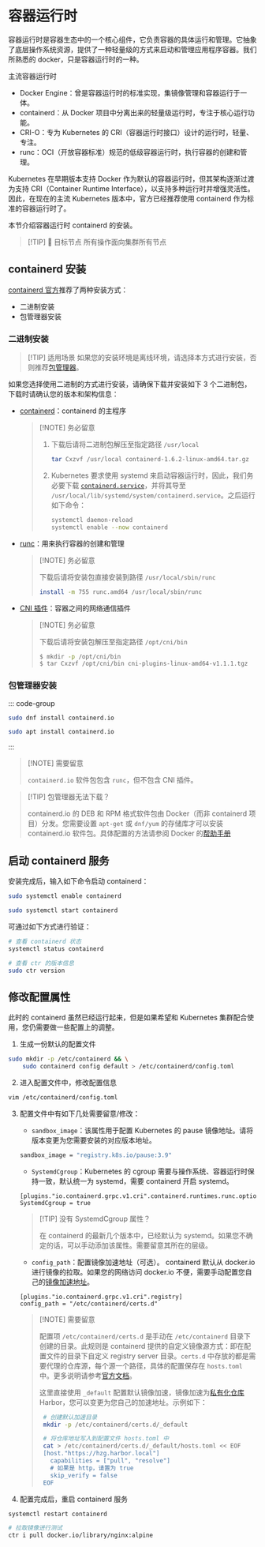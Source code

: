 # 容器运行时

容器运行时是容器生态中的一个核心组件，它负责容器的具体运行和管理。它抽象了底层操作系统资源，提供了一种轻量级的方式来启动和管理应用程序容器。我们所熟悉的 docker，只是容器运行时的一种。

主流容器运行时

-   Docker Engine：曾是容器运行时的标准实现，集镜像管理和容器运行于一体。
-   containerd：从 Docker 项目中分离出来的轻量级运行时，专注于核心运行功能。
-   CRI-O：专为 Kubernetes 的 CRI（容器运行时接口）设计的运行时，轻量、专注。
-   runc：OCI（开放容器标准）规范的低级容器运行时，执行容器的创建和管理。

Kubernetes 在早期版本支持 Docker 作为默认的容器运行时，但其架构逐渐过渡为支持 CRI（Container Runtime Interface），以支持多种运行时并增强灵活性。因此，在现在的主流 Kubernetes 版本中，官方已经推荐使用 containerd 作为标准的容器运行时了。

本节介绍容器运行时 containerd 的安装。

> [!TIP] 🎯 目标节点
> 所有操作面向集群所有节点

## containerd 安装

[containerd 官方](https://github.com/containerd/containerd/blob/main/docs/getting-started.md)推荐了两种安装方式：

-   二进制安装
-   包管理器安装

### 二进制安装

> [!TIP] 适用场景
> 如果您的安装环境是离线环境，请选择本方式进行安装，否则推荐[包管理器](#包管理器安装)。

如果您选择使用二进制的方式进行安装，请确保下载并安装如下 3 个二进制包，下载时请确认您的版本和架构信息：

-   [containerd](https://github.com/containerd/containerd/releases)：containerd 的主程序

    > [!NOTE] 务必留意
    >
    > 1. 下载后请将二进制包解压至指定路径 `/usr/local`
    >     ```bash
    >     tar Cxzvf /usr/local containerd-1.6.2-linux-amd64.tar.gz
    >     ```
    > 2. Kubernetes 要求使用 systemd 来启动容器运行时，因此，我们务必要下载 [`containerd.service`](https://raw.githubusercontent.com/containerd/containerd/main/containerd.service)，并将其导至 `/usr/local/lib/systemd/system/containerd.service`。之后运行如下命令：
    >     ```bash
    >     systemctl daemon-reload
    >     systemctl enable --now containerd
    >     ```

-   [runc](https://github.com/opencontainers/runc/releases)：用来执行容器的创建和管理
    > [!NOTE] 务必留意
    >
    > 下载后请将安装包直接安装到路径 `/usr/local/sbin/runc`
    >
    > ```bash
    > install -m 755 runc.amd64 /usr/local/sbin/runc
    > ```
-   [CNI 插件](https://github.com/containernetworking/plugins/releases)：容器之间的网络通信插件
    > [!NOTE] 务必留意
    >
    > 下载后请将安装包解压至指定路径 `/opt/cni/bin`
    >
    > ```bash
    > $ mkdir -p /opt/cni/bin
    > $ tar Cxzvf /opt/cni/bin cni-plugins-linux-amd64-v1.1.1.tgz
    > ```

### 包管理器安装

::: code-group

```bash [CentOS]
sudo dnf install containerd.io
```

```bash [Ubuntu]
sudo apt install containerd.io
```

:::

> [!NOTE] 需要留意
>
> `containerd.io` 软件包包含 `runc`，但不包含 CNI 插件。

> [!TIP] 包管理器无法下载？
>
> containerd.io 的 DEB 和 RPM 格式软件包由 Docker（而非 containerd 项目）分发。您需要设置 `apt-get` 或 `dnf/yum` 的存储库才可以安装 containerd.io 软件包。具体配置的方法请参阅 Docker 的[帮助手册](https://docs.docker.com/engine/install/#supported-platforms)

## 启动 containerd 服务

安装完成后，输入如下命令启动 containerd：

```bash
sudo systemctl enable containerd

sudo systemctl start containerd
```

可通过如下方式进行验证：

```bash
# 查看 containerd 状态
systemctl status containerd

# 查看 ctr 的版本信息
sudo ctr version
```

## 修改配置属性

此时的 containerd 虽然已经运行起来，但是如果希望和 Kubernetes 集群配合使用，您仍需要做一些配置上的调整。

1. 生成一份默认的配置文件

```bash
sudo mkdir -p /etc/containerd && \
    sudo containerd config default > /etc/containerd/config.toml
```

2. 进入配置文件中，修改配置信息

```bash
vim /etc/containerd/config.toml
```

3. 配置文件中有如下几处需要留意/修改：

    - `sandbox_image`：该属性用于配置 Kubernetes 的 pause 镜像地址。请将版本变更为您需要安装的对应版本地址。

    ```bash
    sandbox_image = "registry.k8s.io/pause:3.9"
    ```

    - `SystemdCgroup`：Kubernetes 的 cgroup 需要与操作系统、容器运行时保持一致，默认统一为 systemd，需要 containerd 开启 systemd。

    ```bash{2}
    [plugins."io.containerd.grpc.v1.cri".containerd.runtimes.runc.options]
    SystemdCgroup = true
    ```

    > [!TIP] 没有 SystemdCgroup 属性？
    >
    > 在 containerd 的最新几个版本中，已经默认为 systemd。如果您不确定的话，可以手动添加该属性。需要留意其所在的层级。

    - `config_path`：配置镜像加速地址（可选）。
      containerd 默认从 docker.io 进行镜像的拉取。如果您的网络访问 docker.io 不便，需要手动配置您自己的[镜像加速地址](./mirror.md)。

    ```bash{2}
    [plugins."io.containerd.grpc.v1.cri".registry]
    config_path = "/etc/containerd/certs.d"
    ```

    > [!NOTE] 需要留意
    >
    > 配置项 `/etc/containerd/certs.d` 是手动在 `/etc/containerd` 目录下创建的目录。此规则是 containerd 提供的自定义镜像源方式：即在配置文件的目录下自定义 registry server 目录。`certs.d` 中存放的都是需要代理的仓库源，每个源一个路径，具体的配置保存在 `hosts.toml` 中。更多说明请参考[官方文档](https://github.com/containerd/containerd/blob/main/docs/hosts.md)。
    >
    > 这里直接使用 `_default` 配置默认镜像加速，镜像加速为[私有化仓库](./registry.md) Harbor，您可以变更为您自己的加速地址。示例如下：
    >
    > ```bash
    >  # 创建默认加速目录
    >  mkdir -p /etc/containerd/certs.d/_default
    >
    >  # 将仓库地址写入到配置文件 hosts.toml 中
    >  cat > /etc/containerd/certs.d/_default/hosts.toml << EOF
    >  [host."https://hzg.harbor.local"]
    >    capabilities = ["pull", "resolve"]
    >    # 如果是 http，请置为 true
    >    skip_verify = false
    >  EOF
    > ```

4. 配置完成后，重启 containerd 服务

```bash
systemctl restart containerd

# 拉取镜像进行测试
ctr i pull docker.io/library/nginx:alpine
```
